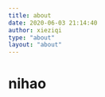 ```yaml
---
title: about
date: 2020-06-03 21:14:40
author: xieziqi
type: "about"
layout: "about"
---
```


# nihao 
